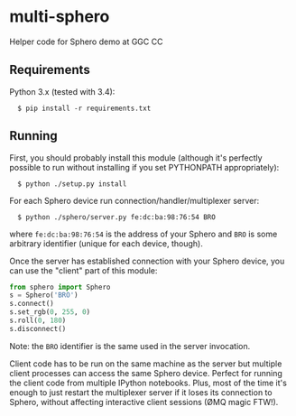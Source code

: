 multi-sphero
============

Helper code for Sphero demo at GGC CC


Requirements
------------

Python 3.x (tested with 3.4):

      $ pip install -r requirements.txt


Running
-------

First, you should probably install this module (although it's
perfectly possible to run without installing if you set PYTHONPATH
appropriately):

      $ python ./setup.py install

For each Sphero device run connection/handler/multiplexer server:

      $ python ./sphero/server.py fe:dc:ba:98:76:54 BRO

where `fe:dc:ba:98:76:54` is the address of your Sphero and `BRO` is
some arbitrary identifier (unique for each device, though).

Once the server has established connection with your Sphero device,
you can use the "client" part of this module:

```python
from sphero import Sphero
s = Sphero('BRO')
s.connect()
s.set_rgb(0, 255, 0)
s.roll(0, 180)
s.disconnect()
```

Note: the `BRO` identifier is the same used in the server invocation.

Client code has to be run on the same machine as the server but
multiple client processes can access the same Sphero device. Perfect
for running the client code from multiple IPython notebooks. Plus,
most of the time it's enough to just restart the multiplexer server if
it loses its connection to Sphero, without affecting interactive
client sessions (ØMQ magic FTW!).
